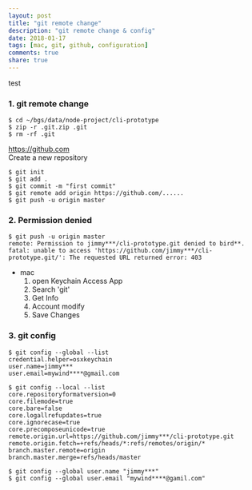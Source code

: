 ```yaml
---
layout: post
title: "git remote change"
description: "git remote change & config"
date: 2018-01-17
tags: [mac, git, github, configuration]
comments: true
share: true
---
```

test
### 1. git remote change
```
$ cd ~/bgs/data/node-project/cli-prototype
$ zip -r .git.zip .git
$ rm -rf .git
```
https://github.com  
Create a new repository
```
$ git init
$ git add .
$ git commit -m "first commit"
$ git remote add origin https://github.com/......
$ git push -u origin master
```

### 2. Permission denied
```
$ git push -u origin master
remote: Permission to jimmy***/cli-prototype.git denied to bird**.
fatal: unable to access 'https://github.com/jimmy***/cli-prototype.git/': The requested URL returned error: 403
```
- mac
    1. open Keychain Access App
    2. Search 'git'
    3. Get Info
    4. Account modify
    5. Save Changes

### 3. git config
```
$ git config --global --list
credential.helper=osxkeychain
user.name=jimmy***
user.email=mywind****@gmail.com

$ git config --local --list
core.repositoryformatversion=0
core.filemode=true
core.bare=false
core.logallrefupdates=true
core.ignorecase=true
core.precomposeunicode=true
remote.origin.url=https://github.com/jimmy***/cli-prototype.git
remote.origin.fetch=+refs/heads/*:refs/remotes/origin/*
branch.master.remote=origin
branch.master.merge=refs/heads/master
```
```
$ git config --global user.name "jimmy***"
$ git config --global user.email "mywind****@gamil.com"
```